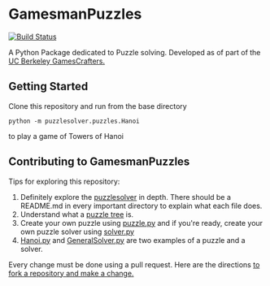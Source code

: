 # GamesmanPuzzles
[![Build Status](https://travis-ci.com/GamesCrafters/GamesmanPuzzles.svg?branch=master)](https://travis-ci.com/GamesCrafters/GamesmanPuzzles)

A Python Package dedicated to Puzzle solving. Developed as of part of the [UC Berkeley GamesCrafters.](http://gamescrafters.berkeley.edu/)
## Getting Started
Clone this repository and run from the base directory
```
python -m puzzlesolver.puzzles.Hanoi
```
to play a game of Towers of Hanoi

## Contributing to GamesmanPuzzles
Tips for exploring this repository:
1. Definitely explore the [puzzlesolver](puzzlesolver) in depth. There should be a README.md in every important directory to explain what each file does.
2. Understand what a [puzzle tree](https://nyc.cs.berkeley.edu/wiki/Puzzle_tree) is.
3. Create your own puzzle using [puzzle.py](puzzlesolver/puzzles/puzzle.py) and if you're ready, create your own puzzle solver using [solver.py](puzzlesolver/solver/solver.py)
4. [Hanoi.py](puzzlesolver/puzzles/Hanoi.py) and [GeneralSolver.py](puzzlesolver/solver/GeneralSolver.py) are two examples of a puzzle and a solver.

Every change must be done using a pull request. Here are the directions [to fork a repository and make a change.](https://help.github.com/en/github/collaborating-with-issues-and-pull-requests/creating-a-pull-request-from-a-fork) 
